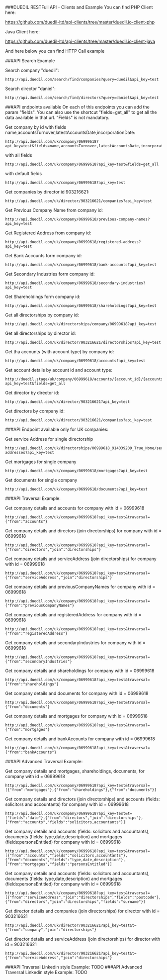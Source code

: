 ###DUEDIL RESTFull API - Clients and Example
You can find PHP Client here:
    
https://github.com/duedil-ltd/api-clients/tree/master/duedil.io-client-php

Java Client here:

https://github.com/duedil-ltd/api-clients/tree/master/duedil.io-client-java
    
And here below you can find HTTP Call example 

###API Search Example

Search company "duedil":

    http://api.duedil.com/search/find/companies?query=duedil&api_key=test

Search director "daniel":

    http://api.duedil.com/search/find/directors?query=daniel&api_key=test

###API endpoints available 
On each of this endpoints you can add the param "fields". 
You can also use the shortcut "fields=get_all" to get all the data available in that url.
"Fields" is not mandatory.

Get company by id with fields name,accountsTurnover,latestAccountsDate,incorporationDate:

    http://api.duedil.com/uk/company/06999618?api_key=test&fields=name,accountsTurnover,latestAccountsDate,incorporationDate

with all fields

    http://api.duedil.com/uk/company/06999618?api_key=test&fields=get_all

with default fields

    http://api.duedil.com/uk/company/06999618?api_key=test

Get companies by director id 903216621:

    http://api.duedil.com/uk/director/903216621/companies?api_key=test

Get Previous Company Name from company id:

    http://api.duedil.com/uk/company/06999618/previous-company-names?api_key=test

Get Registered Address from company id:

    http://api.duedil.com/uk/company/06999618/registered-address?api_key=test

Get Bank Accounts form company id:

    http://api.duedil.com/uk/company/06999618/bank-accounts?api_key=test

Get Secondary Industries form company id:

    http://api.duedil.com/uk/company/06999618/secondary-industries?api_key=test

Get Shareholdings form company id:

    http://api.duedil.com/uk/company/06999618/shareholdings?api_key=test

Get all directorships by company id:

    http://api.duedil.com/uk/directorships/company/06999618?api_key=test

Get all directorships by director id:

    http://api.duedil.com/uk/director/903216621/directorships?api_key=test

Get tha accounts (with account type) by company id:

    http://api.duedil.com/uk/company/06999618/accounts?api_key=test

Get account details by account id and account type:

    http://duedil.stage/uk/company/06999618/accounts/{account_id}/{accounts_type}?api_key=test&fields=get_all 

Get director by director id:

    http://api.duedil.com/uk/director/903216621?api_key=test

Get directors by company id:

    http://api.duedil.com/uk/director/903216621/companies?api_key=test

###API Endpoint available only for UK companies:

Get service Address for single directorship

    http://api.duedil.com/uk/directorships/06999618_914039209_True_None/service-addresses?api_key=test

Get mortgages for single company

    http://api.duedil.com/uk/company/06999618/mortgages?api_key=test

Get documents for single company

    http://api.duedil.com/uk/company/06999618/documents?api_key=test

###API Traversal Example:

Get company details and accounts for company with id  = 06999618

    http://api.duedil.com/uk/company/06999618?api_key=test&traversal={"from":"accounts"}

Get company details and directors (join directorships) for company with id  = 06999618

    http://api.duedil.com/uk/company/06999618?api_key=test&traversal={"from":"directors","join":"directorships"}

Get company details and serviceAddress (join directorships) for company with id  = 06999618

    http://api.duedil.com/uk/company/06999618?api_key=test&traversal={"from":"serviceAddress","join":"directorships"}

Get company details and previousCompanyNames for company with id  = 06999618

    http://api.duedil.com/uk/company/06999618?api_key=test&traversal={"from":"previousCompanyNames"}

Get company details and registeredAddress for company with id  = 06999618

    http://api.duedil.com/uk/company/06999618?api_key=test&traversal={"from":"registeredAddress"}

Get company details and secondaryIndustries for company with id  = 06999618
    
    http://api.duedil.com/uk/company/06999618?api_key=test&traversal={"from":"secondaryIndustries"}

Get company details and shareholdings for company with id  = 06999618
    
    http://api.duedil.com/uk/company/06999618?api_key=test&traversal={"from":"shareholdings"}

Get company details and documents for company with id  = 06999618

    http://api.duedil.com/uk/company/06999618?api_key=test&traversal={"from":"documents"}

Get company details and mortgages for company with id  = 06999618
    
    http://api.duedil.com/uk/company/06999618?api_key=test&traversal={"from":"mortgages"}

Get company details and bankAccounts for company with id  = 06999618
    
    http://api.duedil.com/uk/company/06999618?api_key=test&traversal={"from":"bankAccounts"}

###API Advanced Traversal Example:

Get company details and mortgages, shareholdings, documents, for company with id = 06999618

    http://api.duedil.com/uk/company/06999618?api_key=test&traversal=[{"from":"mortgages"},{"from":"shareholdings"},{"from":"documents"}]

Get company details and directors (join directorships) and accounts (fields: solicitors and accountants) for company with id = 06999618

    http://api.duedil.com/uk/company/06999618?api_key=test&t=["fields":"date"},{"from":"directors","join":"directorships"},{"from":"accounts","fields":"solicitors,accountants"}]

Get company details and accounts (fields: solicitors and accountants), documents (fields: type,date,description) and mortgages (fields:personsEntitled) for company with id = 06999618

    http://api.duedil.com/uk/company/06999618?api_key=test&traversal=[{"from":"accounts","fields":"solicitors,accountants"},{"from":"documents","fields":"type,date,description"},{"from":"mortgages","fields":"personsEntitled"}]

Get company details and accounts (fields: solicitors and accountants), documents (fields: type,date,description) and mortgages (fields:personsEntitled) for company with id = 06999618

    http://api.duedil.com/uk/company/06999618?api_key=test&traversal=[{"from":"serviceAddress","join":"directorships","fields":"postcode"},{"from":"directors","join":"directorships","fields":"surname"}]

Get director details and companies (join directorships) for director with id = 903216621

    http://api.duedil.com/uk/director/903216621?api_key=test&t={"from":"company","join":"directorships"}

Get director details and serviceAddress (join directorships) for director with id = 903216621

    http://api.duedil.com/uk/director/903216621?api_key=test&t={"from":"serviceAddress","join":"directorships"}
  
###API Traversal Linkedin style Example:
    TODO 
###API Advanced Traversal Linkedin style Example:
    TODO
